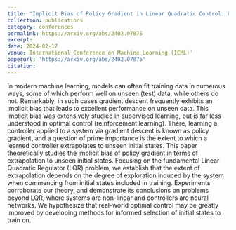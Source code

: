 ```yaml
---
title: "Implicit Bias of Policy Gradient in Linear Quadratic Control: Extrapolation to Unseen Initial States"
collection: publications
category: conferences
permalink: https://arxiv.org/abs/2402.07875
excerpt: 
date: 2024-02-17
venue: International Conference on Machine Learning (ICML)'
paperurl: 'https://arxiv.org/abs/2402.07875'
citation:
---
```


In modern machine learning, models can often fit training data in numerous ways, some of which perform well on unseen (test) data, while others do not. Remarkably, in such cases gradient descent frequently exhibits an implicit bias that leads to excellent performance on unseen data. This implicit bias was extensively studied in supervised learning, but is far less understood in optimal control (reinforcement learning). There, learning a controller applied to a system via gradient descent is known as policy gradient, and a question of prime importance is the extent to which a learned controller extrapolates to unseen initial states. This paper theoretically studies the implicit bias of policy gradient in terms of extrapolation to unseen initial states. Focusing on the fundamental Linear Quadratic Regulator (LQR) problem, we establish that the extent of extrapolation depends on the degree of exploration induced by the system when commencing from initial states included in training. Experiments corroborate our theory, and demonstrate its conclusions on problems beyond LQR, where systems are non-linear and controllers are neural networks. We hypothesize that real-world optimal control may be greatly improved by developing methods for informed selection of initial states to train on.

